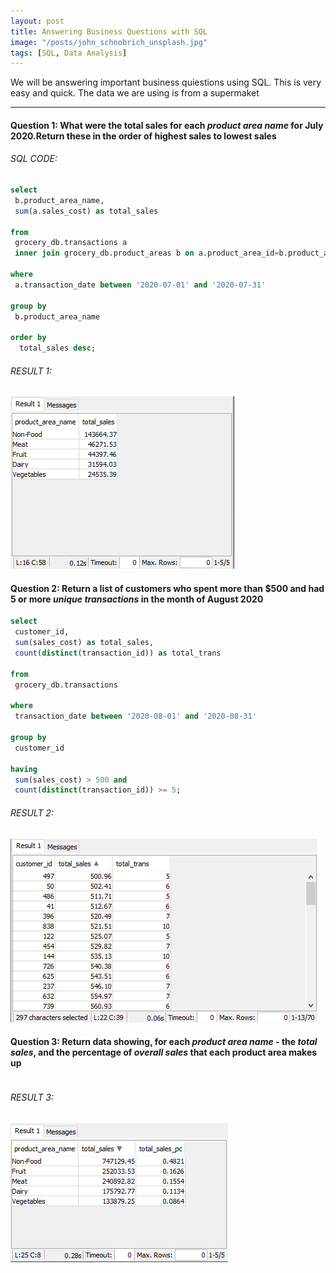 ```yaml
---
layout: post
title: Answering Business Questions with SQL
image: "/posts/john_schnobrich_unsplash.jpg"
tags: [SQL, Data Analysis]
---
```


We will be answering important business quiestions using SQL. This is very easy and quick. The data we are using is from a supermaket

---

#### Question 1: What were the total sales for each ***product area name*** for July 2020.Return these in the order of highest sales to lowest sales
###### SQL CODE:

```sql
select
 b.product_area_name,
 sum(a.sales_cost) as total_sales
 
from 
 grocery_db.transactions a
 inner join grocery_db.product_areas b on a.product_area_id=b.product_area_id
 
where
 a.transaction_date between '2020-07-01' and '2020-07-31'
 
group by
 b.product_area_name
 
order by
  total_sales desc;
```

###### RESULT 1:
![sql1](/img/posts/sql1.png "sql1")

#### Question 2: Return a list of customers who spent more than $500 and had 5 or more ***unique transactions*** in the month of August 2020

```sql
select
 customer_id,
 sum(sales_cost) as total_sales,
 count(distinct(transaction_id)) as total_trans
 
from
 grocery_db.transactions
 
where 
 transaction_date between '2020-08-01' and '2020-08-31'
 
group by
 customer_id
 
having
 sum(sales_cost) > 500 and
 count(distinct(transaction_id)) >= 5;
```
###### RESULT 2:
![sql2](/img/posts/sql2.png "sql2")

#### Question 3: Return data showing, for each ***product area name*** - the ***total sales***, and the percentage of ***overall sales*** that each product area makes up

```sql

```
###### RESULT 3:
![sql3](/img/posts/sql3.png "sql3")

